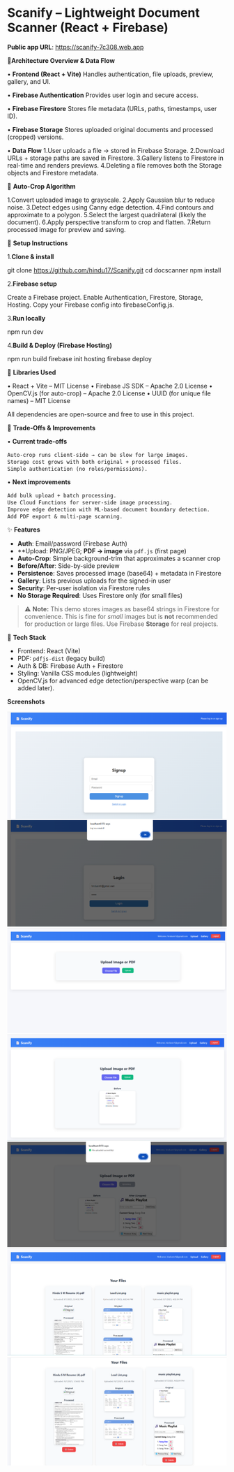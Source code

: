 # Scanify – Lightweight Document Scanner (React + Firebase)

**Public app URL**: https://scanify-7c308.web.app

🔹**Architecture Overview & Data Flow**

• **Frontend (React + Vite)**
Handles authentication, file uploads, preview, gallery, and UI.

• **Firebase Authentication**
Provides user login and secure access.

• **Firebase Firestore**
Stores file metadata (URLs, paths, timestamps, user ID).

• **Firebase Storage**
Stores uploaded original documents and processed (cropped) versions.

• **Data Flow**
    1.User uploads a file → stored in Firebase Storage.
    2.Download URLs + storage paths are saved in Firestore.
    3.Gallery listens to Firestore in real-time and renders previews.
    4.Deleting a file removes both the Storage objects and Firestore metadata.

🔹 **Auto-Crop Algorithm**

1.Convert uploaded image to grayscale.
2.Apply Gaussian blur to reduce noise.
3.Detect edges using Canny edge detection.
4.Find contours and approximate to a polygon.
5.Select the largest quadrilateral (likely the document).
6.Apply perspective transform to crop and flatten.
7.Return processed image for preview and saving.

🔹 **Setup Instructions**

1.**Clone & install**

git clone https://github.com/hindu17/Scanify.git
cd docscanner
npm install

2.**Firebase setup**

Create a Firebase project.
Enable Authentication, Firestore, Storage, Hosting.
Copy your Firebase config into firebaseConfig.js.

3.**Run locally**

npm run dev

4.**Build & Deploy (Firebase Hosting)**

npm run build
firebase init hosting 
firebase deploy

🔹 **Libraries Used**

   • React + Vite – MIT License
   • Firebase JS SDK – Apache 2.0 License
   • OpenCV.js (for auto-crop) – Apache 2.0 License
   • UUID (for unique file names) – MIT License

All dependencies are open-source and free to use in this project.

🔹 **Trade-Offs & Improvements**

• **Current trade-offs**

    Auto-crop runs client-side → can be slow for large images.
    Storage cost grows with both original + processed files.
    Simple authentication (no roles/permissions).

• **Next improvements**

    Add bulk upload + batch processing.
    Use Cloud Functions for server-side image processing.
    Improve edge detection with ML-based document boundary detection.
    Add PDF export & multi-page scanning.

✨ **Features**

- **Auth**: Email/password (Firebase Auth)
- **Upload: PNG/JPEG; **PDF → image** via `pdf.js` (first page)
- **Auto-Crop**: Simple background-trim that approximates a scanner crop
- **Before/After**: Side-by-side preview
- **Persistence**: Saves processed image (base64) + metadata in Firestore
- **Gallery**: Lists previous uploads for the signed-in user
- **Security**: Per-user isolation via Firestore rules
- **No Storage Required**: Uses Firestore only (for small files)

> ⚠️ **Note:** This demo stores images as base64 strings in Firestore for convenience. This is fine for *small* images but is **not** recommended for production or large files. Use Firebase **Storage** for real projects.


 🧱 **Tech Stack**

- Frontend: React (Vite)
- PDF: `pdfjs-dist` (legacy build)
- Auth & DB: Firebase Auth + Firestore
- Styling: Vanilla CSS modules (lightweight)
- OpenCV.js for advanced edge detection/perspective warp (can be added later).

**Screenshots**

![sign up](image.png)
![login in](image-1.png)
![home](image-2.png)
![upload](image-3.png)
![crop](image-4.png)
![gallery view 1](image-5.png)
![gallery view 2](image-6.png)

